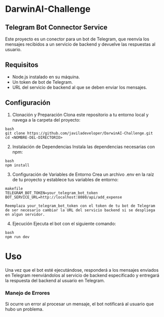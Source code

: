 # DarwinAI-Challenge

## Telegram Bot Connector Service

Este proyecto es un conector para un bot de Telegram, que reenvía los mensajes recibidos a un servicio de backend y devuelve las respuestas al usuario.

## Requisitos

- Node.js instalado en su máquina.
- Un token de bot de Telegram.
- URL del servicio de backend al que se deben enviar los mensajes.

## Configuración

1. Clonación y Preparación
   Clona este repositorio a tu entorno local y navega a la carpeta del proyecto:

```
bash
git clone https://github.com/javiladeveloper/DarwinAI-Challenge.git
cd <NOMBRE-DEL-DIRECTORIO>
```

2. Instalación de Dependencias
   Instala las dependencias necesarias con npm:

```
bash
npm install
```

3. Configuración de Variables de Entorno
   Crea un archivo .env en la raíz de tu proyecto y establece tus variables de entorno:

```
makefile
TELEGRAM_BOT_TOKEN=your_telegram_bot_token
BOT_SERVICE_URL=http://localhost:8080/api/add_expense
```

    Reemplaza your_telegram_bot_token con el token de tu bot de Telegram de ser necesario cambiar la URL del servicio backend si se despliega en algun servidor.

4. Ejecución
   Ejecuta el bot con el siguiente comando:

```
bash
npm run dev
```

# Uso

Una vez que el bot esté ejecutándose, responderá a los mensajes enviados en Telegram reenviándolos al servicio de backend especificado y entregará la respuesta del backend al usuario en Telegram.

### Manejo de Errores

Si ocurre un error al procesar un mensaje, el bot notificará al usuario que hubo un problema.
